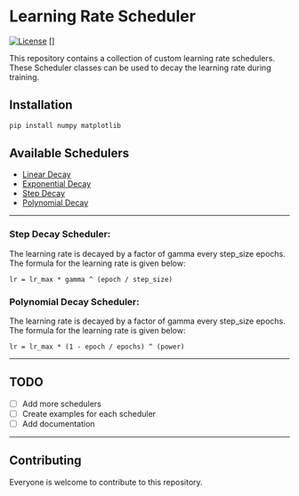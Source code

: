 # Learning Rate Scheduler
[![License](https://img.shields.io/badge/license-MIT-blue.svg)](https://github.com/csreddy98/learning-rate-decay-schedulers/blob/fdccd94e6f540c01582fe1f409a1f6ef70633e69/LICENSE)
[]


This repository contains a collection of custom learning rate schedulers. These Scheduler classes can be used to decay the learning rate during training.

## Installation

```bash
pip install numpy matplotlib
```


## Available Schedulers

* [Linear Decay](https://github.com/csreddy98/learning-rate-decay-schedulers/blob/fdccd94e6f540c01582fe1f409a1f6ef70633e69/linear-decay/linear-lr-decay.py)
* [Exponential Decay](https://github.com/csreddy98/learning-rate-decay-schedulers/blob/main/exponential-decay/exponential-lr-decay.py)
* [Step Decay](https://github.com/csreddy98/learning-rate-decay-schedulers/blob/main/step-decay/step-lr-decay.py)
* [Polynomial Decay](https://github.com/csreddy98/learning-rate-decay-schedulers/blob/main/step-decay/step-lr-decay.py)

----

### Step Decay Scheduler:

The learning rate is decayed by a factor of gamma every step_size epochs. The formula for the learning rate is given below:
```
lr = lr_max * gamma ^ (epoch / step_size)
```
### Polynomial Decay Scheduler:

The learning rate is decayed by a factor of gamma every step_size epochs. The formula for the learning rate is given below:
```
lr = lr_max * (1 - epoch / epochs) ^ (power)
```
---


## TODO

* [ ] Add more schedulers
* [ ] Create examples for each scheduler
* [ ] Add documentation
---
## Contributing
Everyone is welcome to contribute to this repository. 


